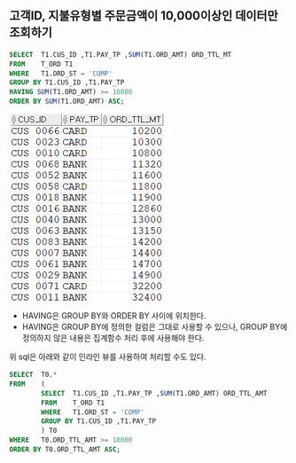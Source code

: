 ## 고객ID, 지불유형별 주문금액이 10,000이상인 데이터만 조회하기
```sql
SELECT  T1.CUS_ID ,T1.PAY_TP ,SUM(T1.ORD_AMT) ORD_TTL_MT
FROM    T_ORD T1
WHERE   T1.ORD_ST = 'COMP'
GROUP BY T1.CUS_ID ,T1.PAY_TP
HAVING SUM(T1.ORD_AMT) >= 10000
ORDER BY SUM(T1.ORD_AMT) ASC;
```
<img src="picture/그림41.png" height="60%" />

- HAVING은 GROUP BY와 ORDER BY 사이에 위치한다. 
- HAVING은 GROUP BY에 정의한 컬럼은 그대로 사용할 수 있으나, GROUP BY에 정의하지 않은 내용은 집계함수 처리 후에 사용해야 한다.

위 sql은 아래와 같이 인라인 뷰를 사용하여 처리할 수도 있다.
```sql
SELECT  T0.*
FROM    (
        SELECT  T1.CUS_ID ,T1.PAY_TP ,SUM(T1.ORD_AMT) ORD_TTL_AMT
        FROM    T_ORD T1
        WHERE   T1.ORD_ST = 'COMP'
        GROUP BY T1.CUS_ID ,T1.PAY_TP
        ) T0
WHERE   T0.ORD_TTL_AMT >= 10000
ORDER BY T0.ORD_TTL_AMT ASC;
```